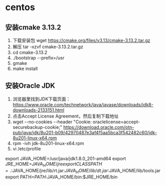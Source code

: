 # centos

## 安装cmake 3.13.2
1. 下载安装包 wget https://cmake.org/files/v3.13/cmake-3.13.2.tar.gz
2. 解压 tar -xzvf cmake-3.13.2.tar.gz
3. cd cmake-3.13.2
4. ./bootstrap --prefix=/usr
5. gmake
6. make install

## 安装Oracle JDK
1. 浏览器里找到JDK下载页面：https://www.oracle.com/technetwork/java/javase/downloads/jdk8-downloads-2133151.html
2. 点击Accept License Agreement，然后复制下载地址
3. wget --no-cookies --header "Cookie: oraclelicense=accept-securebackup-cookie;" https://download.oracle.com/otn-pub/java/jdk/8u201-b09/42970487e3af4f5aa5bca3f542482c60/jdk-8u201-linux-x64.rpm
4. rpm -ivh jdk-8u201-linux-x64.rpm
5. vi /etc/profile

export JAVA_HOME=/usr/java/jdk1.8.0_201-amd64
export JRE_HOME=$JAVA_HOME/jre
export CLASSPATH=.:$JAVA_HOME/jre/lib/rt.jar:$JAVA_HOME/lib/dt.jar:$JAVA_HOME/lib/tools.jar
export PATH=$PATH:$JAVA_HOME/bin:$JRE_HOME/bin

